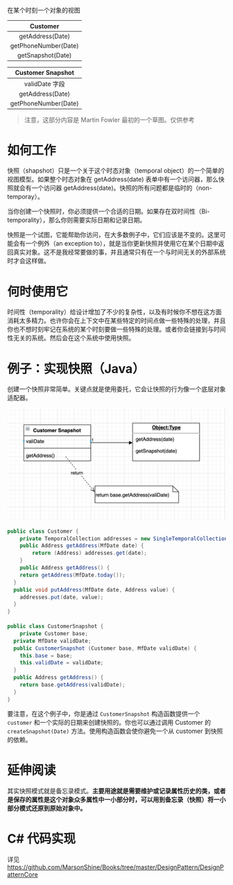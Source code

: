 在某个时刻一个对象的视图

|       Customer       |
| :------------------: |
|   getAddress(Date)   |
| getPhoneNumber(Date) |
|  getSnapshot(Date)   |

|  Customer Snapshot   |
| :------------------: |
|    validDate 字段    |
|   getAddress(Date)   |
| getPhoneNumber(Date) |

> 注意，这部分内容是 Martin Fowler 最初的一个草图。仅供参考

# 如何工作

快照（shapshot）只是一个关于这个时态对象（temporal object）的一个简单的视图模型。如果整个时态对象在 getAddress(date) 表单中有一个访问器，那么快照就会有一个访问器 getAddress(date)。快照的所有问题都是临时的（non-temporay）。

当你创建一个快照时，你必须提供一个合适的日期。如果存在双时间性（Bi-temporality），那么你则需要实际日期和记录日期。

快照是一个试图，它能帮助你访问，在大多数例子中，它们应该是不变的。这里可能会有一个例外（an exception to），就是当你更新快照并使用它在某个日期中返回真实对象。这不是我经常要做的事，并且通常只有在一个与时间无关的外部系统时才会这样做。

# 何时使用它

时间性（temporality）给设计增加了不少的复杂性，以及有时候你不想在这方面消耗太多精力。也许你会在上下文中在某些特定的时间点做一些特殊的处理，并且你也不想时刻牢记在系统的某个时刻要做一些特殊的处理。或者你会链接到与时间性无关的系统。然后会在这个系统中使用快照。

# 例子：实现快照（Java）

创建一个快照非常简单。关键点就是使用委托，它会让快照的行为像一个底层对象适配器。

![](asserts/snapshot.png)

```java
public class Customer {
	private TemporalCollection addresses = new SingleTemporalCollection();
	public Address getAddress(MfDate date) {
		return (Address) addresses.get(date);
	}
	public Address getAddress() {
    return getAddress(MfDate.today());
  }
  public void putAddress(MfDate date, Address value) {
    addresses.put(date, value);
  }
}

public class CustomerSnapshot {
	private Customer base;
  private MfDate validDate;
  public CustomerSnapshot (Customer base, MfDate validDate) {
    this.base = base;
    this.validDate = validDate;
  }
  public Address getAddress() {
    return base.getAddress(validDate);
  }
}
```

要注意，在这个例子中，你是通过 `CustomerSnapshot` 构造函数提供一个 `customer` 和一个实际的日期来创建快照的。你也可以通过调用 Customer 的 `createSnapshot(Date)` 方法。使用构造函数会使你避免一个从 customer 到快照的依赖。

# 延伸阅读

其实快照模式就是备忘录模式。**主要用途就是需要维护或记录属性历史的类，或者是保存的属性是这个对象众多属性中一小部分时，可以用到备忘录（快照）将一小部分模式还原到原始对象中。**

# C# 代码实现

详见 https://github.com/MarsonShine/Books/tree/master/DesignPattern/DesignPatternCore

